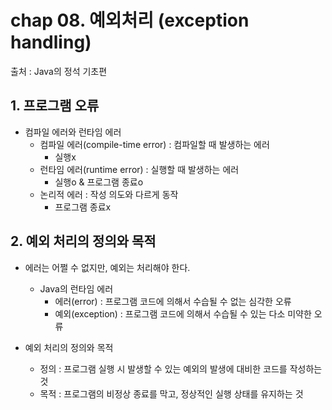 # chap 08. 예외처리 (exception handling)

  출처 : Java의 정석 기초편

## 1. 프로그램 오류
- 컴파일 에러와 런타임 에러
  - 컴파일 에러(compile-time error) : 컴파일할 때 발생하는 에러
    - 실행x
  - 런타임 에러(runtime error) : 실행할 때 발생하는 에러
    - 실행o & 프로그램 종료o
  - 논리적 에러 : 작성 의도와 다르게 동작
    - 프로그램 종료x

## 2. 예외 처리의 정의와 목적
- 에러는 어쩔 수 없지만, 예외는 처리해야 한다.
  - Java의 런타임 에러
    - 에러(error) : 프로그램 코드에 의해서 수습될 수 없는 심각한 오류
    - 예외(exception) : 프로그램 코드에 의해서 수습될 수 있는 다소 미약한 오류

- 예외 처리의 정의와 목적
  - 정의 : 프로그램 실행 시 발생할 수 있는 예외의 발생에 대비한 코드를 작성하는 것
  - 목적 : 프로그램의 비정상 종료를 막고, 정상적인 실행 상태를 유지하는 것



